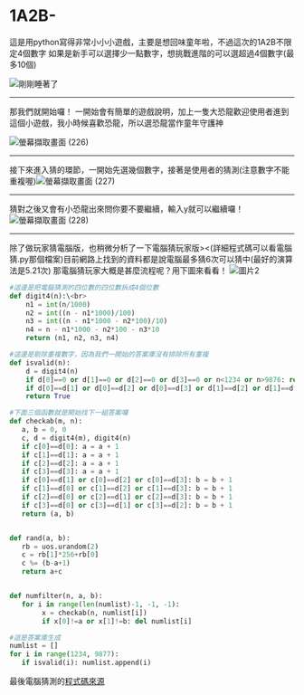# 1A2B-
這是用python寫得非常小小小遊戲，主要是想回味童年啦，不過這次的1A2B不限定4個數字
如果是新手可以選擇少一點數字，想挑戰進階的可以選超過4個數字(最多10個)

![剛剛睡著了](https://user-images.githubusercontent.com/91367098/151692056-138b6f74-42de-4c3a-a31c-a90adfdbfd90.png)
***********************************************************
那我們就開始囉！
一開始會有簡單的遊戲說明，加上一隻大恐龍歡迎使用者進到這個小遊戲，我小時候喜歡恐龍，所以選恐龍當作童年守護神

![螢幕擷取畫面 (226)](https://user-images.githubusercontent.com/91367098/151692334-82d71785-b752-40a0-ab40-3642ab0620ad.png)
***********************************************************
接下來進入猜的環節，一開始先選幾個數字，接著是使用者的猜測(注意數字不能重複喔)![螢幕擷取畫面 (227)](https://user-images.githubusercontent.com/91367098/151692599-f0ccd850-bcd1-4941-ace7-8b54a8b83613.png)
***********************************************************
猜對之後又會有小恐龍出來問你要不要繼續，輸入y就可以繼續囉！
![螢幕擷取畫面 (228)](https://user-images.githubusercontent.com/91367098/151692647-8450cf4e-8357-4157-9f19-915806278be9.png)
***********************************************************
除了做玩家猜電腦版，也稍微分析了一下電腦猜玩家版><(詳細程式碼可以看電腦猜.py那個檔案)目前網路上找到的資料都是說電腦最多猜6次可以猜中(最好的演算法是5.21次)
那電腦猜玩家大概是甚麼流程呢？用下圖來看看！
![圖片2](https://user-images.githubusercontent.com/91367098/151729166-a387e9fe-b3a9-4a4b-afb9-d74e0af8739c.png)
```.py
#這邊是把電腦猜測的四位數的四位數拆成4個位數
def digit4(n):\<br>
    n1 = int(n/1000)
    n2 = int((n - n1*1000)/100)
    n3 = int((n - n1*1000 - n2*100)/10)
    n4 = n - n1*1000 - n2*100 - n3*10
    return (n1, n2, n3, n4)
```
```.py
#這邊是剔除重複數字，因為我們一開始的答案庫沒有排除所有重複
def isvalid(n):
    d = digit4(n)
    if d[0]==0 or d[1]==0 or d[2]==0 or d[3]==0 or n<1234 or n>9876: return False
    if d[0]==d[1] or d[0]==d[2] or d[0]==d[3] or d[1]==d[2] or d[1]==d[3] or d[2]==d[3]: return False
    return True
 ```
 ```.py
 #下面三個函數就是開始找下一組答案囉
def checkab(m, n):
    a, b = 0, 0
    c, d = digit4(m), digit4(n)
    if c[0]==d[0]: a = a + 1
    if c[1]==d[1]: a = a + 1
    if c[2]==d[2]: a = a + 1
    if c[3]==d[3]: a = a + 1
    if c[0]==d[1] or c[0]==d[2] or c[0]==d[3]: b = b + 1
    if c[1]==d[0] or c[1]==d[2] or c[1]==d[3]: b = b + 1
    if c[2]==d[0] or c[2]==d[1] or c[2]==d[3]: b = b + 1
    if c[3]==d[0] or c[3]==d[1] or c[3]==d[2]: b = b + 1
    return (a, b)


def rand(a, b):
    rb = uos.urandom(2)
    c = rb[1]*256+rb[0]
    c %= (b-a+1)
    return a+c


def numfilter(n, a, b):
    for i in range(len(numlist)-1, -1, -1):
         x = checkab(n, numlist[i])
         if x[0]!=a or x[1]!=b: del numlist[i]

#這是答案庫生成
numlist = []
for i in range(1234, 9877):
    if isvalid(i): numlist.append(i)
```
最後電腦猜測的[程式碼來源](https://wifiboy.club/topic/17/micropython-%E7%8C%9C%E6%95%B8%E5%AD%97-1a2b-%E8%AE%93%E9%9B%BB%E8%85%A6%E7%8C%9C%E4%BA%BA%E5%BF%83%E8%A3%A1%E6%83%B3%E7%9A%84%E5%9B%9B%E4%BD%8D%E6%95%B8%E5%AD%97)
